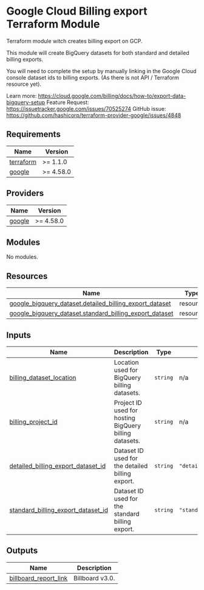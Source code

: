 # Google Cloud Billing export Terraform Module

Terraform module witch creates billing export on GCP.

This module will create BigQuery datasets for both standard and detailed billing exports.

You will need to complete the setup by manually linking in the Google Cloud console dataset ids to billing exports. (As there is not API / Terraform resource yet).

Learn more: https://cloud.google.com/billing/docs/how-to/export-data-bigquery-setup
Feature Request: https://issuetracker.google.com/issues/70525274
GitHub issue: https://github.com/hashicorp/terraform-provider-google/issues/4848

<!-- BEGINNING OF PRE-COMMIT-TERRAFORM DOCS HOOK -->

## Requirements

| Name                                                                     | Version   |
| ------------------------------------------------------------------------ | --------- |
| <a name="requirement_terraform"></a> [terraform](#requirement_terraform) | >= 1.1.0  |
| <a name="requirement_google"></a> [google](#requirement_google)          | >= 4.58.0 |

## Providers

| Name                                                      | Version   |
| --------------------------------------------------------- | --------- |
| <a name="provider_google"></a> [google](#provider_google) | >= 4.58.0 |

## Modules

No modules.

## Resources

| Name                                                                                                                                                       | Type     |
| ---------------------------------------------------------------------------------------------------------------------------------------------------------- | -------- |
| [google_bigquery_dataset.detailed_billing_export_dataset](https://registry.terraform.io/providers/hashicorp/google/latest/docs/resources/bigquery_dataset) | resource |
| [google_bigquery_dataset.standard_billing_export_dataset](https://registry.terraform.io/providers/hashicorp/google/latest/docs/resources/bigquery_dataset) | resource |

## Inputs

| Name                                                                                                                                    | Description                                            | Type     | Default                     | Required |
| --------------------------------------------------------------------------------------------------------------------------------------- | ------------------------------------------------------ | -------- | --------------------------- | :------: |
| <a name="input_billing_dataset_location"></a> [billing_dataset_location](#input_billing_dataset_location)                               | Location used for BigQuery billing datasets.           | `string` | n/a                         |   yes    |
| <a name="input_billing_project_id"></a> [billing_project_id](#input_billing_project_id)                                                 | Project ID used for hosting BigQuery billing datasets. | `string` | n/a                         |   yes    |
| <a name="input_detailed_billing_export_dataset_id"></a> [detailed_billing_export_dataset_id](#input_detailed_billing_export_dataset_id) | Dataset ID used for the detailed billing export.       | `string` | `"detailed_billing_export"` |    no    |
| <a name="input_standard_billing_export_dataset_id"></a> [standard_billing_export_dataset_id](#input_standard_billing_export_dataset_id) | Dataset ID used for the standard billing export.       | `string` | `"standard_billing_export"` |    no    |

## Outputs

| Name                                                                                               | Description     |
| -------------------------------------------------------------------------------------------------- | --------------- |
| <a name="output_billboard_report_link"></a> [billboard_report_link](#output_billboard_report_link) | Billboard v3.0. |

<!-- END OF PRE-COMMIT-TERRAFORM DOCS HOOK -->
